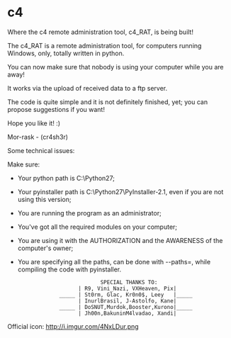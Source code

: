 # c4

Where the c4 remote administration tool, c4_RAT, is being built!

The c4_RAT is a remote administration tool, for computers running Windows, only, totally written in python.

You can now make sure that nobody is using your computer while you are away!

It works via the upload of received data to a ftp server.

The code is quite simple and it is not definitely finished, yet; you can propose suggestions if you want!

Hope you like it! :)

Mor-rask - (cr4sh3r)


Some technical issues: 

Make sure:

- Your python path is C:\Python27;
- Your pyinstaller path is C:\Python27\PyInstaller-2.1, even if you are not using this version;
- You are running the program as an administrator;
- You've got all the required modules on your computer;
- You are using it with the AUTHORIZATION and the AWARENESS of the computer's owner;
- You are specifying all the paths, can be done with --paths=, while compiling the code with pyinstaller.
 






                                SPECIAL THANKS TO:
                         | R9, Vini_Nazi, VXHeaven, Pix|
                   _____ | St0rm, Glac, Kr0n0$, Leey   |_____
                         | InurlBrasil, J-Astolfo, Kane|
                   _____ | DoSNUT,Murdok,Booster,Kurono|_____
                         | Jh00n,BakuninM4lvadao, Xandi|


Official icon: http://i.imgur.com/4NxLDur.png
